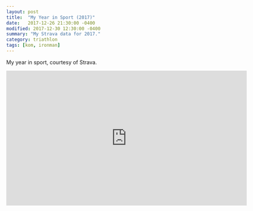 ```yaml
---
layout: post
title:  "My Year in Sport (2017)"
date:   2017-12-26 21:30:00 -0400
modified: 2017-12-30 12:30:00 -0400
summary: "My Strava data for 2017."
category: triathlon
tags: [kom, ironman]
---
```

My year in sport, courtesy of Strava.

<iframe id="ytplayer" type="text/html" width="640" height="360"
  src="https://www.youtube.com/embed/r5wWY7aLX4c?autoplay=1&origin={{site.url}}"
  frameborder="0"></iframe>
